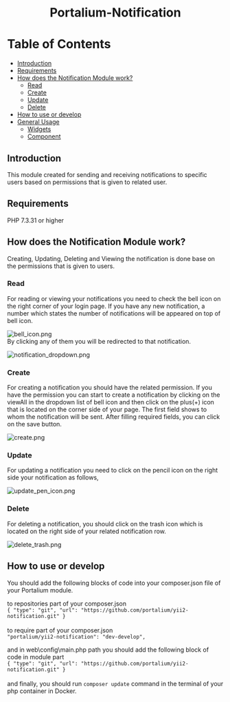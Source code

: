 # <p align="center">Portalium-Notification</p>

# Table of Contents
+ [Introduction](#introduction)
+ [Requirements](#requirements)
+ [How does the Notification Module work?](#how-does-the-notification-module-work)
    + [Read](#read)
    + [Create](#create)
    + [Update](#update)
    + [Delete](#delete)
+ [How to use or develop](#how-to-use-or-develop)
+ [General Usage](#general-usage)
    + [Widgets](docs/widgets/widget.md)
    + [Component](docs/components/components.md)
  
## Introduction
This module created for sending and receiving notifications to specific users based on permissions
that is given to related user.

## Requirements
  PHP 7.3.31 or higher


## How does the Notification Module work?
Creating, Updating, Deleting and  Viewing the notification is done base on the permissions that is given to users.<br>
### Read
For reading or viewing your notifications you need to check the bell icon on the right corner of your login page.
If you have any new notification, a number which states the number of notifications will be appeared on top of bell icon.
<br>

![bell_icon.png](..%2F..%2F..%2F..%2F..%2F..%2Fbell_icon.png)
<br>
By clicking any of them you will be redirected to that notification.


![notification_dropdown.png](..%2F..%2F..%2F..%2F..%2F..%2Fnotification_dropdown.png)
<br>

### Create
For creating a notification you should have the related permission. If you have the permission you can start to create a notification
by clicking on the viewAll in the dropdown list of bell icon and then click on the plus(+) icon that is located on the corner side of your page.
The first field shows to whom the notification will be sent. After filling required fields, you can click on the save button.

![create.png](..%2F..%2F..%2F..%2F..%2F..%2Fcreate.png)


### Update
For updating a notification you need to click on the pencil icon on the right side your notification as follows,

![update_pen_icon.png](..%2F..%2F..%2F..%2F..%2F..%2Fupdate_pen_icon.png)


### Delete
For deleting a notification, you should click on the trash icon which is located on the right side of your related notification row.
<br>

![delete_trash.png](..%2F..%2F..%2F..%2F..%2F..%2Fdelete_trash.png)
<br>


## How to use or develop

You should add the following blocks of code into your composer.json file of your Portalium module.

to repositories part of your composer.json
<br>
`{
"type": "git",
"url": "https://github.com/portalium/yii2-notification.git"
}`
<br>
<br>
to require part of your composer.json
<br>
`"portalium/yii2-notification": "dev-develop",`

and in web\config\main.php path you should add the following block of code in module part
<br>
`{
"type": "git",
"url": "https://github.com/portalium/yii2-notification.git"
}`
<br><br>
and finally, you should run `composer update` command in the terminal of your php container in Docker.
<br>
